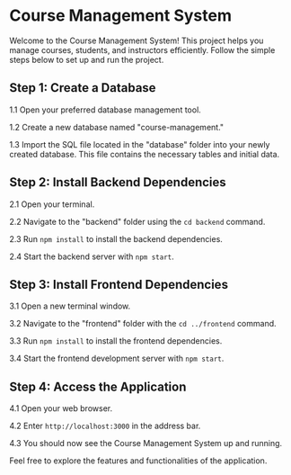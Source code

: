 # Course Management System

Welcome to the Course Management System! This project helps you manage courses, students, and instructors efficiently. Follow the simple steps below to set up and run the project.

## Step 1: Create a Database

1.1 Open your preferred database management tool.

1.2 Create a new database named "course-management."

1.3 Import the SQL file located in the "database" folder into your newly created database. This file contains the necessary tables and initial data.

## Step 2: Install Backend Dependencies

2.1 Open your terminal.

2.2 Navigate to the "backend" folder using the `cd backend` command.

2.3 Run `npm install` to install the backend dependencies.

2.4 Start the backend server with `npm start`.

## Step 3: Install Frontend Dependencies

3.1 Open a new terminal window.

3.2 Navigate to the "frontend" folder with the `cd ../frontend` command.

3.3 Run `npm install` to install the frontend dependencies.

3.4 Start the frontend development server with `npm start`.

## Step 4: Access the Application

4.1 Open your web browser.

4.2 Enter `http://localhost:3000` in the address bar.

4.3 You should now see the Course Management System up and running.

Feel free to explore the features and functionalities of the application.
